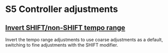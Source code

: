 # S5 Controller adjustments

## [Invert SHIFT/non-SHIFT tempo range](DIFF-files/inverted-tempo-range.diff)
Invert the tempo range adjustments to use coarse adjustments as a default, switching to fine adjustments with the SHIFT modifier.
